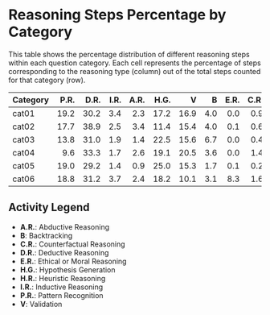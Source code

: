 # Reasoning Steps Percentage by Category

This table shows the percentage distribution of different reasoning steps within each question category.
Each cell represents the percentage of steps corresponding to the reasoning type (column) out of the total steps counted for that category (row).

| Category   |   P.R. |   D.R. |   I.R. |   A.R. |   H.G. |    V |   B |   E.R. |   C.R. |   H.R. |
|:-----------|-------:|-------:|-------:|-------:|-------:|-----:|----:|-------:|-------:|-------:|
| cat01      |   19.2 |   30.2 |    3.4 |    2.3 |   17.2 | 16.9 | 4.0 |    0.0 |    0.9 |    6.0 |
| cat02      |   17.7 |   38.9 |    2.5 |    3.4 |   11.4 | 15.4 | 4.0 |    0.1 |    0.6 |    6.0 |
| cat03      |   13.8 |   31.0 |    1.9 |    1.4 |   22.5 | 15.6 | 6.7 |    0.0 |    0.4 |    6.7 |
| cat04      |    9.6 |   33.3 |    1.7 |    2.6 |   19.1 | 20.5 | 3.6 |    0.0 |    1.4 |    8.3 |
| cat05      |   19.0 |   29.2 |    1.4 |    0.9 |   25.0 | 15.3 | 1.7 |    0.1 |    0.2 |    7.1 |
| cat06      |   18.8 |   31.2 |    3.7 |    2.4 |   18.2 | 10.1 | 3.1 |    8.3 |    1.6 |    2.6 |

## Activity Legend

* **A.R.**: Abductive Reasoning
* **B**: Backtracking
* **C.R.**: Counterfactual Reasoning
* **D.R.**: Deductive Reasoning
* **E.R.**: Ethical or Moral Reasoning
* **H.G.**: Hypothesis Generation
* **H.R.**: Heuristic Reasoning
* **I.R.**: Inductive Reasoning
* **P.R.**: Pattern Recognition
* **V**: Validation
